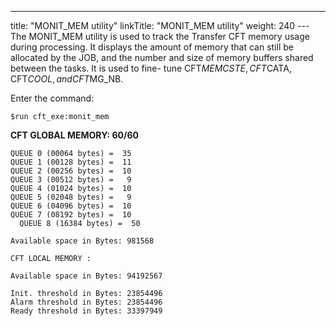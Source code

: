 ---
title: "MONIT_MEM utility"
linkTitle: "MONIT_MEM utility"
weight: 240
--- The MONIT_MEM utility is used to track the Transfer CFT memory usage during processing. It displays the amount of memory that can still be allocated by the JOB, and the number and size of memory buffers shared between the tasks. It is used to fine- tune CFT$MEMCSTE, CFT$CATA, CFT$COOL, and CFT$MG_NB.

Enter the command:

```
$run cft_exe:monit_mem
```

**CFT GLOBAL MEMORY: 60/60**

```
QUEUE 0 (00064 bytes) =  35
QUEUE 1 (00128 bytes) =  11
QUEUE 2 (00256 bytes) =  10
QUEUE 3 (00512 bytes) =   9
QUEUE 4 (01024 bytes) =  10
QUEUE 5 (02048 bytes) =   9
QUEUE 6 (04096 bytes) =  10
QUEUE 7 (08192 bytes) =  10
  QUEUE 8 (16384 bytes) =  50

Available space in Bytes: 981568

CFT LOCAL MEMORY :

Available space in Bytes: 94192567

Init. threshold in Bytes: 23854496
Alarm threshold in Bytes: 23854496
Ready threshold in Bytes: 33397949
```
